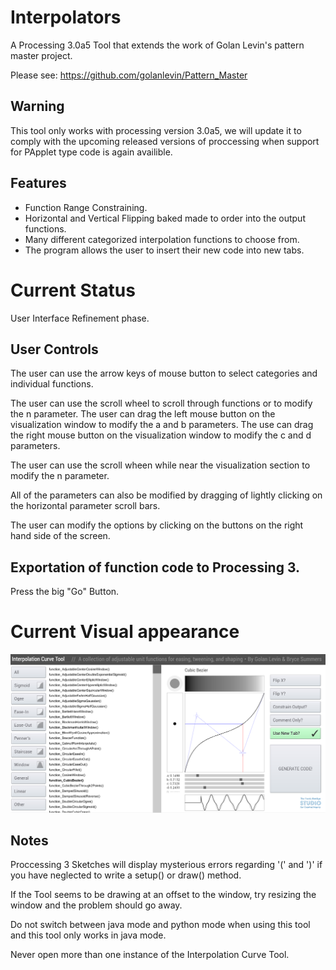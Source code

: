 # Interpolators
A Processing 3.0a5 Tool that extends the work of Golan Levin's pattern master project.

Please see: https://github.com/golanlevin/Pattern_Master

Warning
----

This tool only works with processing version 3.0a5, we will update it to comply with the upcoming released versions of proccessing when support for PApplet type code is again availible.

Features
-----

- Function Range Constraining.
- Horizontal and Vertical Flipping baked made to order into the output functions.
- Many different categorized interpolation functions to choose from.
- The program allows the user to insert their new code into new tabs.


Current Status
============

User Interface Refinement phase.

User Controls
-----

The user can use the arrow keys of mouse button to select categories and individual functions.

The user can use the scroll wheel to scroll through functions or to modify the n parameter.
The user can drag the left mouse button on the visualization window to modify the a and b parameters.
The use can drag the right mouse button on the visualization window to modify the c and d parameters.

The user can use the scroll wheen while near the visualization section to modify the n parameter.

All of the parameters can also be modified by dragging of lightly clicking on the horizontal parameter scroll bars.

The user can modify the options by clicking on the buttons on the right hand side of the screen.

Exportation of function code to Processing 3.
--------------

Press the big "Go" Button.


Current Visual appearance
==================

![alt text](https://github.com/Bryce-Summers/Interpolators/blob/master/Screenshots/6-22-2015.png "Visual Appearance, 6/12/2015")




Notes
----

Proccessing 3 Sketches will display mysterious errors regarding '(' and ')' if you have neglected to write a setup() or draw() method.

If the Tool seems to be drawing at an offset to the window, try resizing the window and the problem should go away.

Do not switch between java mode and python mode when using this tool and this tool only works in java mode.

Never open more than one instance of the Interpolation Curve Tool.
